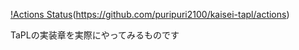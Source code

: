 [!Actions Status](https://github.com/puripuri2100/kaisei-tapl/workflows/CI/badge.svg)(https://github.com/puripuri2100/kaisei-tapl/actions)

TaPLの実装章を実際にやってみるものです
